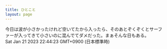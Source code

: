 ```yaml
---
title: ひとこと
layout: page
---
```

<div class="box" dt="1674308663218">
  今日は波が小さかったけれど空いてたから入ったら、そのあとぞくぞくとサーファーが入ってきて小さいのに混んでてダメだった。まぁそんな日もある。
  <div class="content is-small">Sat Jan 21 2023 22:44:23 GMT+0900 (日本標準時)</div>
</div>